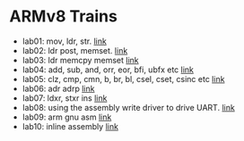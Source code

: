 # ARMv8 Trains
* lab01: mov, ldr, str. [link](https://github.com/carloscn/armv8-train/tree/lab01)
* lab02: ldr post, memset. [link](https://github.com/carloscn/armv8-train/tree/lab02)
* lab03: ldr memcpy memset [link](https://github.com/carloscn/armv8-train/tree/lab03)
* lab04: add, sub, and, orr, eor, bfi, ubfx etc [link](https://github.com/carloscn/armv8-train/tree/lab04)
* lab05: clz, cmp, cmn, b, br, bl, csel, cset, csinc etc [link](https://github.com/carloscn/armv8-train/tree/lab05)
* lab06: adr adrp  [link](https://github.com/carloscn/armv8-train/tree/lab06)
* lab07: ldxr, stxr ins [link](https://github.com/carloscn/armv8-train/tree/lab07)
* lab08: using the assembly write driver to drive UART. [link](https://github.com/carloscn/armv8-train/tree/lab08)
* lab09: arm gnu asm [link](https://github.com/carloscn/armv8-train/tree/lab09)
* lab10: inline assembly [link](https://github.com/carloscn/armv8-train/tree/lab10)